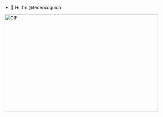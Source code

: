 - 👋 Hi, I’m @federicoguida
<img align="right" alt="GIF" src="https://github.com/federicoguida/federicoguida/blob/5f819bbf458908b6b01aa59c3eb956dcc8df5e68/working.gif?raw=true" width="500" height="320" />
